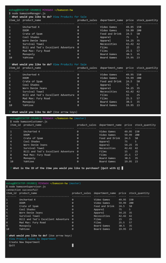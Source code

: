![Bamazon Screenshot](./bamazonscreenshoot.png)
![Bamazon Screenshot](./bamazonCustomer.png)
![Bamazon Screenshot](./bamazonSup.png)

